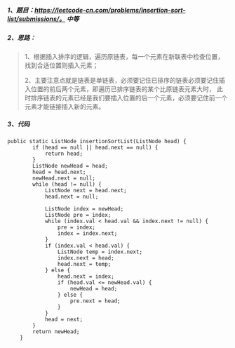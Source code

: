 ##### 1、题目：https://leetcode-cn.com/problems/insertion-sort-list/submissions/。   中等 
##### 2、思路：
> 1、根据插入排序的逻辑，遍历原链表，每一个元素在新联表中检查位置，找到合适位置则插入元素；
> 
> 2、主要注意点就是链表是单链表，必须要记住已排序的链表必须要记住插入位置的前后两个元素，即遍历已排序链表的某个比原链表元素大时，
> 此时排序链表的元素已经是我们要插入位置的后一个元素，必须要记住前一个元素才能链接插入新的元素。
##### 3、代码
```
public static ListNode insertionSortList(ListNode head) {
        if (head == null || head.next == null) {
            return head;
        }
        ListNode newHead = head;
        head = head.next;
        newHead.next = null;
        while (head != null) {
            ListNode next = head.next;
            head.next = null;

            ListNode index = newHead;
            ListNode pre = index;
            while (index.val < head.val && index.next != null) {
                pre = index;
                index = index.next;
            }
            if (index.val < head.val) {
                ListNode temp = index.next;
                index.next = head;
                head.next = temp;
            } else {
                head.next = index;
                if (head.val <= newHead.val) {
                    newHead = head;
                } else {
                    pre.next = head;
                }
            }
            head = next;
        }
        return newHead;
    }
```
